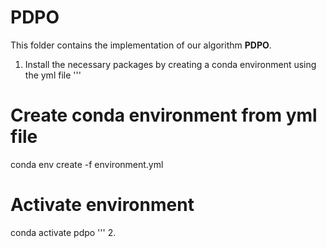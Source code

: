 # PDPO

This folder contains the implementation of our algorithm **PDPO**.  
1. Install the necessary packages by creating a conda environment using the yml file
'''
# Create conda environment from yml file
conda env create -f environment.yml

# Activate environment
conda activate pdpo
'''
2.
